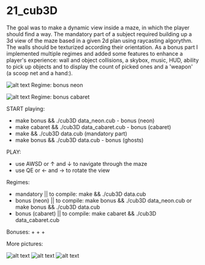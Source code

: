 # 21_cub3D

The goal was to make a dynamic view inside a maze, in which the player should find a way. The mandatory part of a subject required building up a 3d view of the maze based in a given 2d plan using raycasting algorythm. The walls should be texturized according their orientation.
As a bonus part I implemented multiple regimes and added some features to enhance a player's experience: wall and object collisions, a skybox, music, HUD, ability to pick up objects and to display the count of picked ones and a 'weapon' (a scoop net and a hand:). 

![alt text](rendered_scenes/neon1.png)
Regime: bonus neon

![alt text](rendered_scenes/fire1.png)
Regime: bonus cabaret


START playing:
- make bonus && ./cub3D data_neon.cub - bonus (neon)
- make cabaret && ./cub3D data_cabaret.cub - bonus (cabaret)
- make && ./cub3D data.cub (mandatory part)
- make bonus && ./cub3D data.cub - bonus (ghosts)

PLAY:
- use AWSD or ↑ and ↓ to navigate through the maze
- use QE or ← and → to rotate the view

Regimes:
- mandatory || to compile: make && ./cub3D data.cub
- bonus (neon) || to compile: make bonus && ./cub3D data_neon.cub or make bonus && ./cub3D data.cub
- bonus (cabaret) || to compile: make cabaret && ./cub3D data_cabaret.cub

Bonuses:
+
+
+




More pictures:

![alt text](rendered_scenes/fire2.png)
![alt text](rendered_scenes/ghost1.png)
![alt text](rendered_scenes/neon2.png)

